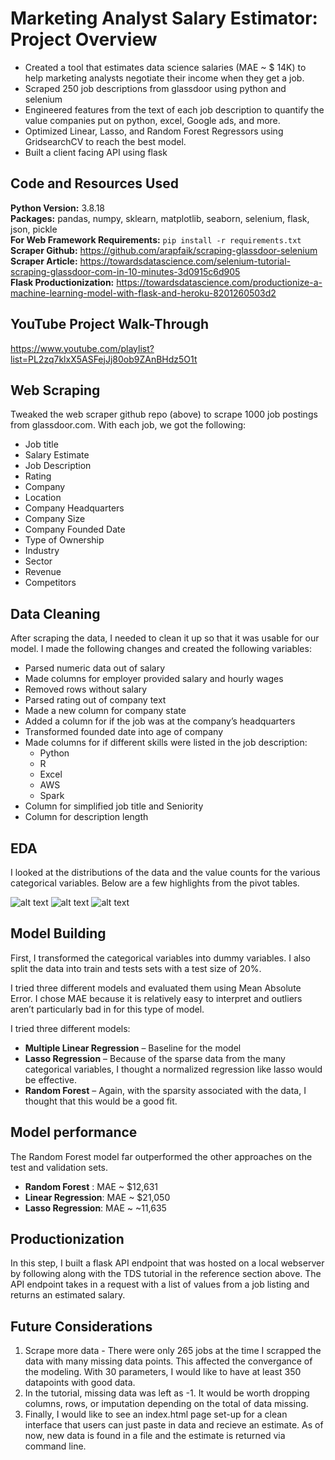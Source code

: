 # Marketing Analyst Salary Estimator: Project Overview 
* Created a tool that estimates data science salaries (MAE ~ $ 14K) to help marketing analysts negotiate their income when they get a job.
* Scraped 250 job descriptions from glassdoor using python and selenium
* Engineered features from the text of each job description to quantify the value companies put on python, excel, Google ads, and more. 
* Optimized Linear, Lasso, and Random Forest Regressors using GridsearchCV to reach the best model. 
* Built a client facing API using flask 

## Code and Resources Used 
**Python Version:** 3.8.18  
**Packages:** pandas, numpy, sklearn, matplotlib, seaborn, selenium, flask, json, pickle  
**For Web Framework Requirements:**  ```pip install -r requirements.txt```  
**Scraper Github:** https://github.com/arapfaik/scraping-glassdoor-selenium  
**Scraper Article:** https://towardsdatascience.com/selenium-tutorial-scraping-glassdoor-com-in-10-minutes-3d0915c6d905  
**Flask Productionization:** https://towardsdatascience.com/productionize-a-machine-learning-model-with-flask-and-heroku-8201260503d2

## YouTube Project Walk-Through
https://www.youtube.com/playlist?list=PL2zq7klxX5ASFejJj80ob9ZAnBHdz5O1t

## Web Scraping
Tweaked the web scraper github repo (above) to scrape 1000 job postings from glassdoor.com. With each job, we got the following:
*	Job title
*	Salary Estimate
*	Job Description
*	Rating
*	Company 
*	Location
*	Company Headquarters 
*	Company Size
*	Company Founded Date
*	Type of Ownership 
*	Industry
*	Sector
*	Revenue
*	Competitors 

## Data Cleaning
After scraping the data, I needed to clean it up so that it was usable for our model. I made the following changes and created the following variables:

*	Parsed numeric data out of salary 
*	Made columns for employer provided salary and hourly wages 
*	Removed rows without salary 
*	Parsed rating out of company text 
*	Made a new column for company state 
*	Added a column for if the job was at the company’s headquarters 
*	Transformed founded date into age of company 
*	Made columns for if different skills were listed in the job description:
    * Python  
    * R  
    * Excel  
    * AWS  
    * Spark 
*	Column for simplified job title and Seniority 
*	Column for description length 

## EDA
I looked at the distributions of the data and the value counts for the various categorical variables. Below are a few highlights from the pivot tables. 

![alt text](https://github.com/Julio-Lemus/ds_salary_proj/blob/main/job_simp_analyst_pivot.png)
![alt text](https://github.com/Julio-Lemus/ds_salary_proj/blob/main/mkt_analyst_by_state.png)
![alt text](https://github.com/Julio-Lemus/ds_salary_proj/blob/main/analyst_job_corr.png)

## Model Building 

First, I transformed the categorical variables into dummy variables. I also split the data into train and tests sets with a test size of 20%.   

I tried three different models and evaluated them using Mean Absolute Error. I chose MAE because it is relatively easy to interpret and outliers aren’t particularly bad in for this type of model.   

I tried three different models:
*	**Multiple Linear Regression** – Baseline for the model
*	**Lasso Regression** – Because of the sparse data from the many categorical variables, I thought a normalized regression like lasso would be effective.
*	**Random Forest** – Again, with the sparsity associated with the data, I thought that this would be a good fit. 

## Model performance
The Random Forest model far outperformed the other approaches on the test and validation sets. 
*	**Random Forest** : MAE ~ $12,631
*	**Linear Regression**: MAE ~ $21,050
*	**Lasso Regression**: MAE ~ ~11,635

## Productionization 
In this step, I built a flask API endpoint that was hosted on a local webserver by following along with the TDS tutorial in the reference section above. The API endpoint takes in a request with a list of values from a job listing and returns an estimated salary. 

## Future Considerations
1. Scrape more data - There were only 265 jobs at the time I scrapped the data with many missing data points. This affected the convergance of the modeling. With 30 parameters, I would like to have at least 350 datapoints with good data.
2. In the tutorial, missing data was left as -1. It would be worth dropping columns, rows, or imputation depending on the total of data missing.
3. Finally, I would like to see an index.html page set-up for a clean interface that users can just paste in data and recieve an estimate. As of now, new data is found in a file and the estimate is returned via command line.
